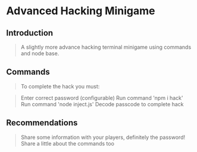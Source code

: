 # Advanced Hacking Minigame

## Introduction

> A slightly more advance hacking terminal minigame using commands and node base.

## Commands

> To complete the hack you must:

> Enter correct password (configurable)
> Run command 'npm i hack'
> Run command 'node inject.js'
> Decode passcode to complete hack

## Recommendations

> Share some information with your players, definitely the password!
> Share a little about the commands too